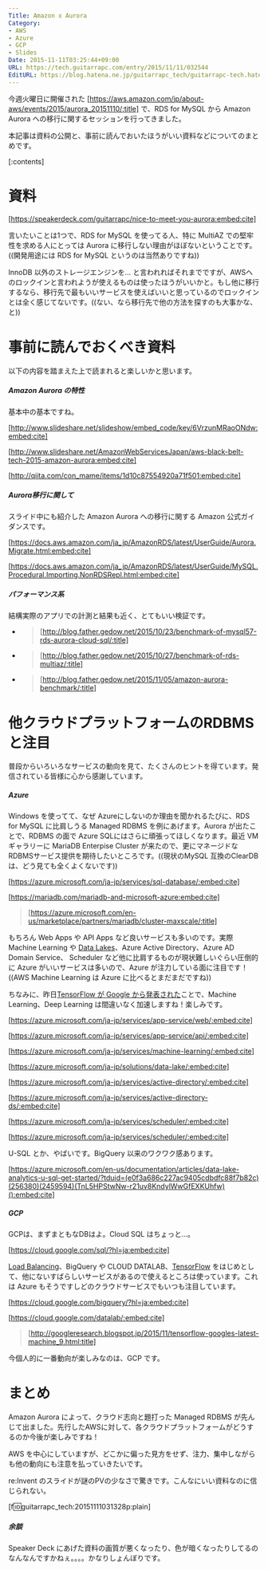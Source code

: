 ```yaml
---
Title: Amazon x Aurora
Category:
- AWS
- Azure
- GCP
- Slides
Date: 2015-11-11T03:25:44+09:00
URL: https://tech.guitarrapc.com/entry/2015/11/11/032544
EditURL: https://blog.hatena.ne.jp/guitarrapc_tech/guitarrapc-tech.hatenablog.com/atom/entry/6653458415127689755
---
```


今週火曜日に開催された [https://aws.amazon.com/jp/about-aws/events/2015/aurora_20151110/:title] で、RDS for MySQL から Amazon Aurora への移行に関するセッションを行ってきました。

本記事は資料の公開と、事前に読んでおいたほうがいい資料などについてのまとめです。

[:contents]

# 資料

[https://speakerdeck.com/guitarrapc/nice-to-meet-you-aurora:embed:cite]

言いたいことは1つで、RDS for MySQL を使ってる人、特に MultiAZ での堅牢性を求める人にとっては Aurora に移行しない理由がほぼないということです。((開発用途には RDS for MySQL というのは当然ありですね))

InnoDB 以外のストレージエンジンを... と言われればそれまでですが、AWSへのロックインと言われようが使えるものは使ったほうがいいかと。もし他に移行するなら、移行先で最もいいサービスを使えばいいと思っているのでロックインとは全く感じてないです。((ない、なら移行先で他の方法を探すのも大事かな、と))

# 事前に読んでおくべき資料

以下の内容を踏まえた上で読まれると楽しいかと思います。

##### Amazon Aurora の特性

基本中の基本ですね。



[http://www.slideshare.net/slideshow/embed_code/key/6VrzunMRaoONdw:embed:cite]

[http://www.slideshare.net/AmazonWebServicesJapan/aws-black-belt-tech-2015-amazon-aurora:embed:cite]





[http://qiita.com/con_mame/items/1d10c87554920a71f501:embed:cite]

##### Aurora移行に関して

スライド中にも紹介した Amazon Aurora への移行に関する Amazon 公式ガイダンスです。

[https://docs.aws.amazon.com/ja_jp/AmazonRDS/latest/UserGuide/Aurora.Migrate.html:embed:cite]

[https://docs.aws.amazon.com/ja_jp/AmazonRDS/latest/UserGuide/MySQL.Procedural.Importing.NonRDSRepl.html:embed:cite]

##### パフォーマンス系

結構実際のアプリでの計測と結果も近く、とてもいい検証です。

- > [http://blog.father.gedow.net/2015/10/23/benchmark-of-mysql57-rds-aurora-cloud-sql/:title]
- > [http://blog.father.gedow.net/2015/10/27/benchmark-of-rds-multiaz/:title]
- > [http://blog.father.gedow.net/2015/11/05/amazon-aurora-benchmark/:title]


# 他クラウドプラットフォームのRDBMSと注目

普段からいろいろなサービスの動向を見て、たくさんのヒントを得ています。発信されている皆様に心から感謝しています。

##### Azure

Windows を使ってて、なぜ Azureにしないのか理由を聞かれるたびに、RDS for MySQL に比肩しうる Managed RDBMS を例にあげます。Aurora が出たことで、RDBMS の面で Azure SQLにはさらに頑張ってほしくなります。最近 VM ギャラリーに MariaDB Enterpise Cluster が来たので、更にマネージドなRDBMSサービス提供を期待したいところです。((現状のMySQL 互換のClearDBは、どう見ても全くよくないです))

[https://azure.microsoft.com/ja-jp/services/sql-database/:embed:cite]

[https://mariadb.com/mariadb-and-microsoft-azure:embed:cite]

> [https://azure.microsoft.com/en-us/marketplace/partners/mariadb/cluster-maxscale/:title]


もちろん Web Apps や API Apps など良いサービスも多いのです。実際 Machine Learning や [Data Lakes](https://buchizo.wordpress.com/2015/10/29/azure-data-lake%E3%81%8Cpublic-preview/)、Azure Active Directory、Azure AD Domain Service、 Scheduler など他に比肩するものが現状難しいぐらい圧倒的に Azure がいいサービスは多いので、Azure が注力している面に注目です！((AWS Machine Learning は Azure に比べるとまだまだですね))

ちなみに、昨日[TensorFlow が Google から発表された](http://googledevjp.blogspot.jp/2015/11/tensorflow-google.html)ことで、Machine Learning、Deep Learning は間違いなく加速しますね！楽しみです。

[https://azure.microsoft.com/ja-jp/services/app-service/web/:embed:cite]

[https://azure.microsoft.com/ja-jp/services/app-service/api/:embed:cite]

[https://azure.microsoft.com/ja-jp/services/machine-learning/:embed:cite]

[https://azure.microsoft.com/ja-jp/solutions/data-lake/:embed:cite]

[https://azure.microsoft.com/ja-jp/services/active-directory/:embed:cite]

[https://azure.microsoft.com/ja-jp/services/active-directory-ds/:embed:cite]

[https://azure.microsoft.com/ja-jp/services/scheduler/:embed:cite]

[https://azure.microsoft.com/ja-jp/services/scheduler/:embed:cite]

U-SQL とか、やばいです。BigQuery 以来のワクワク感あります。

[https://azure.microsoft.com/en-us/documentation/articles/data-lake-analytics-u-sql-get-started/?tduid=(e0f3a686c227ac9405cdbdfc88f7b82c)(256380)(2459594)(TnL5HPStwNw-r21uv8KndylWwGfEXKUhfw)():embed:cite]

##### GCP

GCPは、まずまともなDBはよ。Cloud SQL はちょっと...。

[https://cloud.google.com/sql/?hl=ja:embed:cite]

[Load Balancing](https://cloud.google.com/compute/docs/load-balancing/http/)、BigQuery や CLOUD DATALAB、[TensorFlow](http://www.tensorflow.org/) をはじめとして、他にないすばらしいサービスがあるので使えるところは使っています。これは Azure もそうですしどのクラウドサービスでもいつも注目しています。

[https://cloud.google.com/bigquery/?hl=ja:embed:cite]

[https://cloud.google.com/datalab/:embed:cite]

> [http://googleresearch.blogspot.jp/2015/11/tensorflow-googles-latest-machine_9.html:title]


今個人的に一番動向が楽しみなのは、GCP です。

# まとめ

Amazon Aurora によって、クラウド志向と題打った Managed RDBMS が先んじて出ました。先行したAWSに対して、各クラウドプラットフォームがどうするのか今後が楽しみですね！

AWS を中心にしていますが、どこかに偏った見方をせず、注力、集中しながらも他の動向にも注意を払っていきたいです。

re:Invent のスライドが謎のPVの少なさで驚きです。こんなにいい資料なのに信じられない。

[f:id:guitarrapc_tech:20151111031328p:plain]

##### 余談

Speaker Deck にあげた資料の画質が悪くなったり、色が暗くなったりしてるのなんなんですかねぇ。。。。かなりしょんぼりです。
